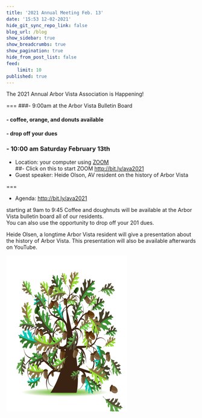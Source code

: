 ```yaml
---
title: '2021 Annual Meeting Feb. 13'
date: '15:53 12-02-2021'
hide_git_sync_repo_link: false
blog_url: /blog
show_sidebar: true
show_breadcrumbs: true
show_pagination: true
hide_from_post_list: false
feed:
    limit: 10
published: true
---
```


<div class="bg-success">The 2021 Annual Arbor Vista Association is Happening!</div>

===
###- 9:00am at the Arbor Vista Bulletin Board 
####  -  coffee, orange, and donuts available
####  - drop off your dues
### - 10:00 am  Saturday February 13th 
- Location:  your computer using [ZOOM](http://bit.ly/ava2021)  
##- Click on this to start ZOOM  http://bit.ly/ava2021
- Guest speaker: Heide Olson, AV resident on the history of Arbor Vista

===

- Agenda: http://bit.ly/ava2021

starting at 9am to 9:45 Coffee and doughnuts will be available at the Arbor Vista bulletin board all of our residents.  
You can also use the opportunity to drop off your 201 dues.

Heide Olsen, a longtime Arbor Vista resident will give a presentation about the history of Arbor Vista.  This presentation will also be available afterwards on YouTube.


![image](Oak_Tree.png)
